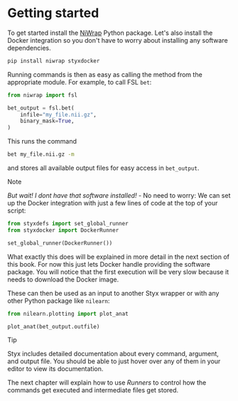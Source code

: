 # Getting started

<!-- > [!NOTE]  
> The examples in this book uses Styx wrappers from the NiWrap package.
> Styx wrappers will work the same way for other (custom) wrappers. -->

To get started install the [NiWrap](https://github.com/childmindresearch/niwrap/tree/main) Python package. Let's also install the Docker integration so you don't have to worry about installing any software dependencies.

```sh
pip install niwrap styxdocker
```

Running commands is then as easy as calling the method from the appropriate module.
For example, to call FSL `bet`:

```Python
from niwrap import fsl

bet_output = fsl.bet(
    infile="my_file.nii.gz",
    binary_mask=True,
)
```

This runs the command

```sh
bet my_file.nii.gz -m
```

and stores all available output files for easy access in `bet_output`.

> [!NOTE]
> *But wait! I dont have that software installed!* - No need to worry: We can set up the Docker integration with just a few lines of code at the top of your script:
>
> ```Python
> from styxdefs import set_global_runner
> from styxdocker import DockerRunner
> 
> set_global_runner(DockerRunner())
> ```
>
> What exactly this does will be explained in more detail in the next section of this book. For now this just lets Docker handle providing the software package. You will notice that the first execution will be very slow because it needs to download the Docker image.

These can then be used as an input to another Styx wrapper or with any other Python package like `nilearn`:

```Python
from nilearn.plotting import plot_anat

plot_anat(bet_output.outfile)
```

> [!TIP]  
> Styx includes detailed documentation about every command, argument, and output file. You should be able to just hover over any of them in your editor to view its documentation.

The next chapter will explain how to use *Runners* to control how the commands get executed and intermediate files get stored.
